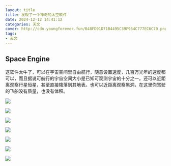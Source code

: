 ```yaml
---
layout: title
title: 发现了一个神奇的太空软件
date: 2024-12-12 14:41:12
categories: 天文
cover: http://cdn.youngforever.fun/B48FD91D71B4495C39F954C777EC6C70.png
tags: 
- 天文
---
```


## Space Engine

这软件太牛了，可以在宇宙空间里自由航行，随意设置速度，几百万光年的速度都可以，而且据说可航行的宇宙空间大小是已知可观测宇宙的十分之一。还可以近距离观察行星恒星，甚至直接降落到其地表。也可以近距离观察黑洞，在这里你驾驶的飞船没有质量，也没有体积。

![](http://cdn.youngforever.fun/B48FD91D71B4495C39F954C777EC6C70.png)

![](http://cdn.youngforever.fun/050C45ED40E567C7CD33561B2A36BFF5.jpg)

![](http://cdn.youngforever.fun/4B39F01FF128261BB0D2F3A5254FB0EA.png)

![](http://cdn.youngforever.fun/50FBF1FCC8E5C6061B0BF01D3DD61676.png)

![](http://cdn.youngforever.fun/scr00012.jpg)

![](http://cdn.youngforever.fun/scr00009.jpg)

![](http://cdn.youngforever.fun/scr00002.jpg)

